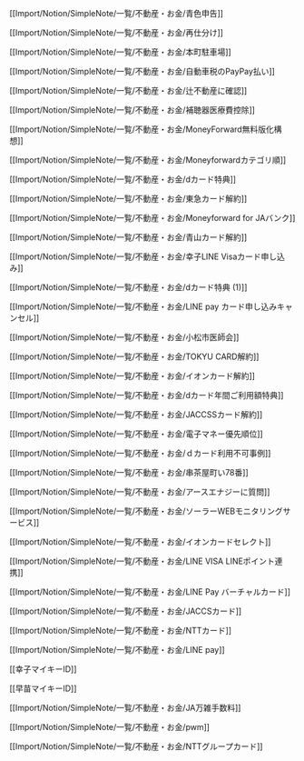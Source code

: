 [[Import/Notion/SimpleNote/一覧/不動産・お金/青色申告]]

[[Import/Notion/SimpleNote/一覧/不動産・お金/再仕分け]]

[[Import/Notion/SimpleNote/一覧/不動産・お金/本町駐車場]]

[[Import/Notion/SimpleNote/一覧/不動産・お金/自動車税のPayPay払い]]

[[Import/Notion/SimpleNote/一覧/不動産・お金/辻不動産に確認]]

[[Import/Notion/SimpleNote/一覧/不動産・お金/補聴器医療費控除]]

[[Import/Notion/SimpleNote/一覧/不動産・お金/MoneyForward無料版化構想]]

[[Import/Notion/SimpleNote/一覧/不動産・お金/Moneyforwardカテゴリ順]]

[[Import/Notion/SimpleNote/一覧/不動産・お金/dカード特典]]

[[Import/Notion/SimpleNote/一覧/不動産・お金/東急カード解約]]

[[Import/Notion/SimpleNote/一覧/不動産・お金/Moneyforward for JAバンク]]

[[Import/Notion/SimpleNote/一覧/不動産・お金/青山カード解約]]

[[Import/Notion/SimpleNote/一覧/不動産・お金/幸子LINE Visaカード申し込み]]

[[Import/Notion/SimpleNote/一覧/不動産・お金/dカード特典 (1)]]

[[Import/Notion/SimpleNote/一覧/不動産・お金/LINE pay カード申し込みキャンセル]]

[[Import/Notion/SimpleNote/一覧/不動産・お金/小松市医師会]]

[[Import/Notion/SimpleNote/一覧/不動産・お金/TOKYU CARD解約]]

[[Import/Notion/SimpleNote/一覧/不動産・お金/イオンカード解約]]

[[Import/Notion/SimpleNote/一覧/不動産・お金/dカード年間ご利用額特典]]

[[Import/Notion/SimpleNote/一覧/不動産・お金/JACCSSカード解約]]

[[Import/Notion/SimpleNote/一覧/不動産・お金/電子マネー優先順位]]

[[Import/Notion/SimpleNote/一覧/不動産・お金/ｄカード利用不可事例]]

[[Import/Notion/SimpleNote/一覧/不動産・お金/串茶屋町い78番]]

[[Import/Notion/SimpleNote/一覧/不動産・お金/アースエナジーに質問]]

[[Import/Notion/SimpleNote/一覧/不動産・お金/ソーラーWEBモニタリングサービス]]

[[Import/Notion/SimpleNote/一覧/不動産・お金/イオンカードセレクト]]

[[Import/Notion/SimpleNote/一覧/不動産・お金/LINE VISA LINEポイント連携]]

[[Import/Notion/SimpleNote/一覧/不動産・お金/LINE Pay バーチャルカード]]

[[Import/Notion/SimpleNote/一覧/不動産・お金/JACCSカード]]

[[Import/Notion/SimpleNote/一覧/不動産・お金/NTTカード]]

[[Import/Notion/SimpleNote/一覧/不動産・お金/LINE pay]]

[[幸子マイキーID]]

[[早苗マイキーID]]

[[Import/Notion/SimpleNote/一覧/不動産・お金/JA万雑手数料]]

[[Import/Notion/SimpleNote/一覧/不動産・お金/pwm]]

[[Import/Notion/SimpleNote/一覧/不動産・お金/NTTグループカード]]